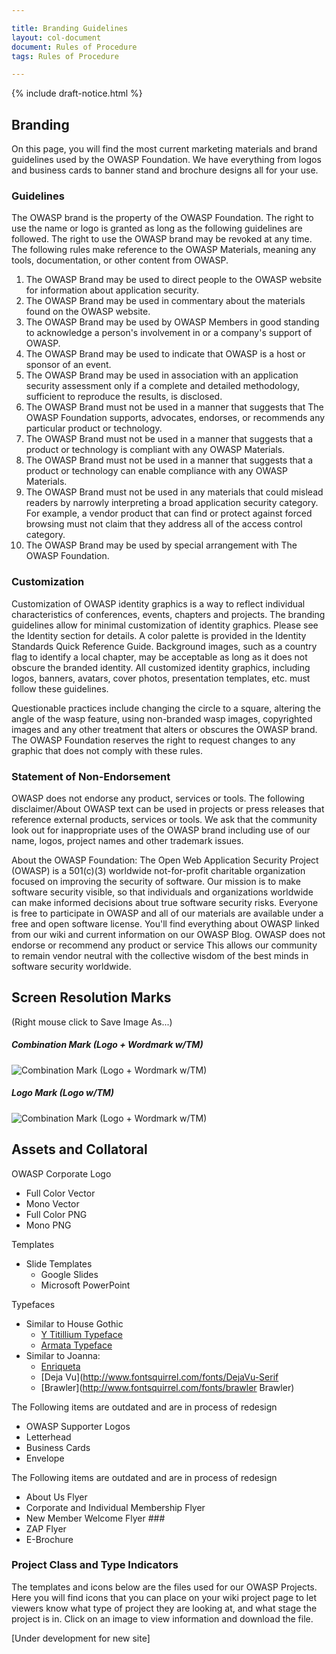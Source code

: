 ```yaml
---

title: Branding Guidelines
layout: col-document
document: Rules of Procedure
tags: Rules of Procedure

---
```


{% include draft-notice.html %}

## Branding

On this page, you will find the most current marketing materials and brand guidelines used by the OWASP Foundation. We have everything from logos and business cards to banner stand and brochure designs all for your use.

###  Guidelines

The OWASP brand is the property of the OWASP Foundation. The right to use the name or logo is granted as long as the following guidelines are followed. The right to use the OWASP brand may be revoked at any time. The following rules make reference to the OWASP Materials, meaning any tools, documentation, or other content from OWASP.

1. The OWASP Brand may be used to direct people to the OWASP website for information about application security.
2. The OWASP Brand may be used in commentary about the materials found on the OWASP website.
3. The OWASP Brand may be used by OWASP Members in good standing to acknowledge a person's involvement in or a company's support of OWASP.
4. The OWASP Brand may be used to indicate that OWASP is a host or sponsor of an event.
5. The OWASP Brand may be used in association with an application security assessment only if a complete and detailed methodology, sufficient to reproduce the results, is disclosed.
6. The OWASP Brand must not be used in a manner that suggests that The OWASP Foundation supports, advocates, endorses, or recommends any particular product or technology.
7. The OWASP Brand must not be used in a manner that suggests that a product or technology is compliant with any OWASP Materials.
8. The OWASP Brand must not be used in a manner that suggests that a product or technology can enable compliance with any OWASP Materials.
9. The OWASP Brand must not be used in any materials that could mislead readers by narrowly interpreting a broad application security category. For example, a vendor product that can find or protect against forced browsing must not claim that they address all of the access control category.
10. The OWASP Brand may be used by special arrangement with The OWASP Foundation.

### Customization

Customization of OWASP identity graphics is a way to reflect individual characteristics of conferences, events, chapters and projects. The branding guidelines allow for minimal customization of identity graphics. Please see the Identity section for details. A color palette is provided in the Identity Standards Quick Reference Guide. Background images, such as a country flag to identify a local chapter, may be acceptable as long as it does not obscure the branded identity. All customized identity graphics, including logos, banners, avatars, cover photos, presentation templates, etc. must follow these guidelines.

Questionable practices include changing the circle to a square, altering the angle of the wasp feature, using non-branded wasp images, copyrighted images and any other treatment that alters or obscures the OWASP brand. The OWASP Foundation reserves the right to request changes to any graphic that does not comply with these rules.

### Statement of Non-Endorsement

OWASP does not endorse any product, services or tools. The following disclaimer/About OWASP text can be used in projects or press releases that reference external products, services or tools. We ask that the community look out for inappropriate uses of the OWASP brand including use of our name, logos, project names and other trademark issues.

About the OWASP Foundation: The Open Web Application Security Project (OWASP) is a 501(c)(3) worldwide not-for-profit charitable organization focused on improving the security of software. Our mission is to make software security visible, so that individuals and organizations worldwide can make informed decisions about true software security risks. Everyone is free to participate in OWASP and all of our materials are available under a free and open software license. You'll find everything about OWASP linked from our wiki and current information on our OWASP Blog. OWASP does not endorse or recommend any product or service This allows our community to remain vendor neutral with the collective wisdom of the best minds in software security worldwide.

##  Screen Resolution Marks
(Right mouse click to Save Image As...)

##### Combination Mark (Logo + Wordmark w/TM) 
![Combination Mark (Logo + Wordmark w/TM)](/www-policy/branding-assets/OWASP-Combination-mark-tm.jpg)

##### Logo Mark (Logo w/TM) 
![Combination Mark (Logo + Wordmark w/TM)](/www-policy/branding-assets/OWASP-logo-tm.jpg)

##  Assets and Collatoral

OWASP Corporate Logo
- Full Color Vector
- Mono Vector
- Full Color PNG
- Mono PNG

Templates
- Slide Templates
   - Google Slides
   - Microsoft PowerPoint

Typefaces
- Similar to House Gothic
  - [Y Titillium Typeface](http://www.fontsquirrel.com/fonts/Titillium)
  - [Armata Typeface](http://www.fontsquirrel.com/fonts/armata)
- Similar to Joanna:
  - [Enriqueta](http://www.fontsquirrel.com/fonts/enriqueta)
  - [Deja Vu](http://www.fontsquirrel.com/fonts/DejaVu-Serif
  - [Brawler](http://www.fontsquirrel.com/fonts/brawler Brawler)

The Following items are outdated and are in process of redesign
- OWASP Supporter Logos
- Letterhead
- Business Cards
- Envelope

The Following items are outdated and are in process of redesign
- About Us Flyer
- Corporate and Individual Membership Flyer
- New Member Welcome Flyer ###
- ZAP Flyer
- E-Brochure

### Project Class and Type Indicators

The templates and icons below are the files used for our OWASP Projects. Here you will find icons that you can place on your wiki project page to let viewers know what type of project they are looking at, and what stage the project is in. Click on an image to view information and download the file.

 [Under development for new site]


